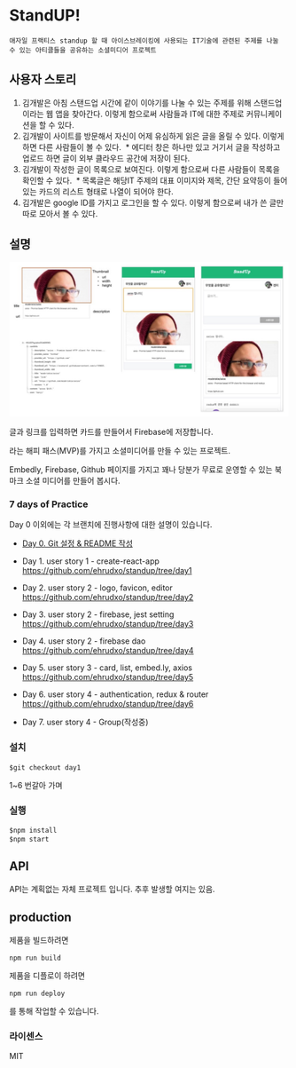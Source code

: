 # StandUP!

```
애자일 프랙티스 standup 할 때 아이스브레이킹에 사용되는 IT기술에 관련된 주제를 나눌 수 있는 아티클들을 공유하는 소셜미디어 프로젝트
```

## 사용자 스토리

1. 김개발은 아침 스탠드업 시간에 같이 이야기를 나눌 수 있는 주제를 위해 스탠드업이라는 웹 앱을 찾아간다. 이렇게 함으로써 사람들과 IT에 대한 주제로 커뮤니케이션을 할 수 있다.
2. 김개발이 사이트를 방문해서 자신이 어제 유심하게 읽은 글을 올릴 수 있다. 이렇게 하면 다른 사람들이 볼 수 있다.
 * 에디터 창은 하나만 있고 거기서 글을 작성하고 업로드 하면 글이 외부 클라우드 공간에 저장이 된다.
3. 김개발이 작성한 글이 목록으로 보여진다. 이렇게 함으로써 다른 사람들이 목록을 확인할 수 있다.
 * 목록글은 해당IT 주제의 대표 이미지와 제목, 간단 요약등이 들어 있는 카드의 리스트 형태로 나열이 되어야 한다.
4. 김개발은 google ID를 가지고 로그인을 할 수 있다. 이렇게 함으로써 내가 쓴 글만 따로 모아서 볼 수 있다.

## 설명

<img src="./doc_img/001.jpg" width=640/>

글과 링크를 입력하면 카드를 만들어서 Firebase에 저장합니다.

라는 해피 패스(MVP)를 가지고 소셜미디어를 만들 수 있는 프로젝트.

Embedly, Firebase, Github 페이지를 가지고 꽤나 당분가 무료로 운영할 수 있는 북마크 소셜 미디어를
만들어 봅시다.

### 7 days of Practice
Day 0 이외에는 각 브랜치에 진행사항에 대한 설명이 있습니다.

* [Day 0. Git 설정 & README 작성](https://techstory.shma.so/%EC%84%9C%EB%B2%84%EB%A6%AC%EC%8A%A4-%EC%95%84%ED%82%A4%ED%85%8D%EC%B2%98-%EC%86%8C%EC%85%9C%EB%AF%B8%EB%94%94%EC%96%B4-%EA%B0%9C%EB%B0%9C%EA%B8%B0-0%ED%8E%B8-63084e103f77#.h1ogt1t7c)
* Day 1. user story 1 - create-react-app
https://github.com/ehrudxo/standup/tree/day1

* Day 2. user story 2 - logo, favicon, editor
https://github.com/ehrudxo/standup/tree/day2

* Day 3. user story 2 - firebase, jest setting
https://github.com/ehrudxo/standup/tree/day3

* Day 4. user story 2 - firebase dao
https://github.com/ehrudxo/standup/tree/day4

* Day 5. user story 3 - card, list, embed.ly, axios
https://github.com/ehrudxo/standup/tree/day5

* Day 6. user story 4 - authentication, redux & router
https://github.com/ehrudxo/standup/tree/day6

* Day 7. user story 4 - Group(작성중)

### 설치
```
$git checkout day1
```
1~6 번갈아 가며

### 실행
```
$npm install
$npm start
```

## API
API는 계획없는 자체 프로젝트 입니다. 추후 발생할 여지는 있음.

## production

제품을 빌드하려면
```
npm run build
```

제품을 디플로이 하려면
```
npm run deploy
```
를 통해 작업할 수 있습니다.

### 라이센스

MIT
